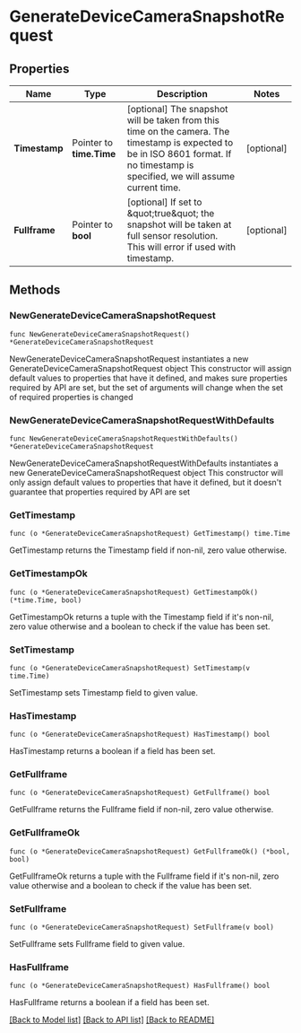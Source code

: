 # GenerateDeviceCameraSnapshotRequest

## Properties

Name | Type | Description | Notes
------------ | ------------- | ------------- | -------------
**Timestamp** | Pointer to **time.Time** | [optional] The snapshot will be taken from this time on the camera. The timestamp is expected to be in ISO 8601 format. If no timestamp is specified, we will assume current time. | [optional] 
**Fullframe** | Pointer to **bool** | [optional] If set to \&quot;true\&quot; the snapshot will be taken at full sensor resolution. This will error if used with timestamp. | [optional] 

## Methods

### NewGenerateDeviceCameraSnapshotRequest

`func NewGenerateDeviceCameraSnapshotRequest() *GenerateDeviceCameraSnapshotRequest`

NewGenerateDeviceCameraSnapshotRequest instantiates a new GenerateDeviceCameraSnapshotRequest object
This constructor will assign default values to properties that have it defined,
and makes sure properties required by API are set, but the set of arguments
will change when the set of required properties is changed

### NewGenerateDeviceCameraSnapshotRequestWithDefaults

`func NewGenerateDeviceCameraSnapshotRequestWithDefaults() *GenerateDeviceCameraSnapshotRequest`

NewGenerateDeviceCameraSnapshotRequestWithDefaults instantiates a new GenerateDeviceCameraSnapshotRequest object
This constructor will only assign default values to properties that have it defined,
but it doesn't guarantee that properties required by API are set

### GetTimestamp

`func (o *GenerateDeviceCameraSnapshotRequest) GetTimestamp() time.Time`

GetTimestamp returns the Timestamp field if non-nil, zero value otherwise.

### GetTimestampOk

`func (o *GenerateDeviceCameraSnapshotRequest) GetTimestampOk() (*time.Time, bool)`

GetTimestampOk returns a tuple with the Timestamp field if it's non-nil, zero value otherwise
and a boolean to check if the value has been set.

### SetTimestamp

`func (o *GenerateDeviceCameraSnapshotRequest) SetTimestamp(v time.Time)`

SetTimestamp sets Timestamp field to given value.

### HasTimestamp

`func (o *GenerateDeviceCameraSnapshotRequest) HasTimestamp() bool`

HasTimestamp returns a boolean if a field has been set.

### GetFullframe

`func (o *GenerateDeviceCameraSnapshotRequest) GetFullframe() bool`

GetFullframe returns the Fullframe field if non-nil, zero value otherwise.

### GetFullframeOk

`func (o *GenerateDeviceCameraSnapshotRequest) GetFullframeOk() (*bool, bool)`

GetFullframeOk returns a tuple with the Fullframe field if it's non-nil, zero value otherwise
and a boolean to check if the value has been set.

### SetFullframe

`func (o *GenerateDeviceCameraSnapshotRequest) SetFullframe(v bool)`

SetFullframe sets Fullframe field to given value.

### HasFullframe

`func (o *GenerateDeviceCameraSnapshotRequest) HasFullframe() bool`

HasFullframe returns a boolean if a field has been set.


[[Back to Model list]](../README.md#documentation-for-models) [[Back to API list]](../README.md#documentation-for-api-endpoints) [[Back to README]](../README.md)



